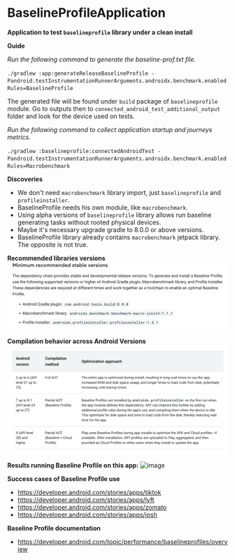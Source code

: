 # BaselineProfileApplication

**Application to test `baselineprofile` library under a clean install**

**Guide**

_Run the following command to generate the baseline-prof.txt file._

`./gradlew :app:generateReleaseBaselineProfile -Pandroid.testInstrumentationRunnerArguments.androidx.benchmark.enabledRules=BaselineProfile`

The generated file will be found under `build` package of `baselineprofile` module. 
Go to outputs then to `connected_android_test_additional_output` folder and look for the device used on tests.

_Run the following command to collect application startup and journeys metrics._

`./gradlew :baselineprofile:connectedAndroidTest -Pandroid.testInstrumentationRunnerArguments.androidx.benchmark.enabledRules=Macrobenchmark`


**Discoveries**

- We don't need `macrobenchmark` library import, just `baselineprofile` and `profileinstaller`.
- BaselineProfile needs his own module, like `macrobenchmark`.
- Using alpha versions of `baselineprofile` library allows run baseline generating tasks without rooted physical devices.
- Maybe it's necessary upgrade gradle to 8.0.0 or above versions.
- BaselineProfile library already contains `macrobenchmark` jetpack library. The opposite is not true.


**Recommended libraries versions**
![img_2.png](img_2.png)


**Compilation behavior across Android Versions**
![img_4.png](img_4.png)


**Results running Baseline Profile on this app:**
![image](https://github.com/samuel8mille/BaselineProfileApplication/assets/13340536/f6167f71-8258-4692-95c6-347dd66522f0)


**Success cases of Baseline Profile use**

- https://developer.android.com/stories/apps/tiktok
- https://developer.android.com/stories/apps/lyft
- https://developer.android.com/stories/apps/zomato
- https://developer.android.com/stories/apps/josh


**Baseline Profile documentation**

- https://developer.android.com/topic/performance/baselineprofiles/overview




